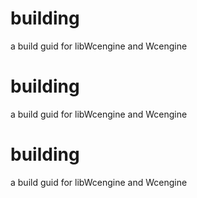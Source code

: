 # building

a build guid for libWcengine and Wcengine
# building

a build guid for libWcengine and Wcengine
# building

a build guid for libWcengine and Wcengine

